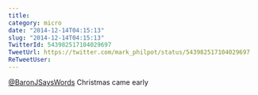```yaml
---
title: 
category: micro
date: "2014-12-14T04:15:13"
slug: "2014-12-14T04:15:13"
TwitterId: 543982517104029697
TweetUrl: https://twitter.com/mark_philpot/status/543982517104029697
ReTweetUser: 
---
```


[@BaronJSaysWords](https://twitter.com/BaronJSaysWords) Christmas came early